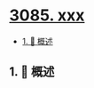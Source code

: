 # [3085. xxx](https://github.com/Tdahuyou/TNotes.leetcode/tree/main/notes/3085.%20xxx)

<!-- region:toc -->

- [1. 📝 概述](#1--概述)

<!-- endregion:toc -->

## 1. 📝 概述
